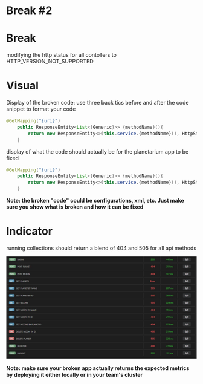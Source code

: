 # Break #2

# Break
modifying the http status for all contollers to HTTP_VERSION_NOT_SUPPORTED

# Visual
Display of the broken code: use three back tics before and after the code snippet to format your code
```java
@GetMapping("{uri}")
    public ResponseEntity<List<{Generic}>> {methodName}(){
        return new ResponseEntity<>(this.service.{methodName}(), HttpStatus.HTTP_VERSION_NOT_SUPPORTED);
    }
```

display of what the code should actually be for the planetarium  app to be fixed
```java
@GetMapping("{uri}")
    public ResponseEntity<List<{Generic}>> {methodName}(){
        return new ResponseEntity<>(this.service.{methodName}(), HttpStatus.OK);
    }
```
**Note: the broken "code" could be configurations, xml, etc. Just make sure you show what is broken and how it can be fixed**

# Indicator
running collections should return a blend of 404 and 505 for all api methods

![Collection will show a blend of 404 and 505 for api methods](./Running%20Collection%20B2.jpg)


**Note: make sure your broken app actually returns the expected metrics by deploying it either locally or in your team's cluster**
